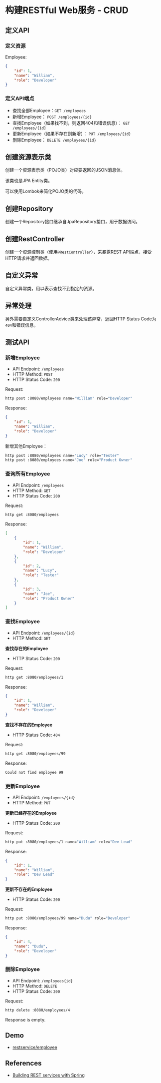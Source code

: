 # 构建RESTful Web服务 - CRUD

## 定义API

### 定义资源

Employee:
```json
{
    "id": 1,
    "name": "William",
    "role": "Developer"
}
```

### 定义API端点

- 查找全部Employee：`GET /employees`
- 新增Employee： `POST /employees/{id}`
- 查找Employee（如果找不到，则返回404和错误信息）： `GET /employees/{id}`
- 更新Employee（如果不存在则新增）： `PUT /employees/{id}`
- 删除Employee： `DELETE /employees/{id}`

## 创建资源表示类

创建一个资源表示类（POJO类）对应要返回的JSON消息体。

该类也是JPA Entity类。

可以使用Lombok来简化POJO类的代码。

## 创建Repository

创建一个Repository接口继承自JpaRepository接口，用于数据访问。


## 创建RestController

创建一个资源控制类（使用`@RestController`），来暴露REST API端点，接受HTTP请求并返回数据。


## 自定义异常

自定义异常类，用以表示查找不到指定的资源。



## 异常处理

另外需要自定义ControllerAdvice类来处理该异常，返回HTTP Status Code为`404`和错误信息。

## 测试API

### 新增Employee

- API Endpoint: `/employees`
- HTTP Method: `POST`
- HTTP Status Code: `200`

Request:
```bash
http post :8080/employees name="William" role="Developer"
```

Response:
```json
{
    "id": 1,
    "name": "William",
    "role": "Developer"
}
```

新增其他Employee：
```bash
http post :8080/employees name="Lucy" role="Tester"
http post :8080/employees name="Joe" role="Product Owner"
```

### 查询所有Employee

- API Endpoint: `/employees`
- HTTP Method: `GET`
- HTTP Status Code: `200`

Request:
```bash
http get :8080/employees
```

Response:
```json
[
    {
        "id": 1,
        "name": "William",
        "role": "Developer"
    },
    {
        "id": 2,
        "name": "Lucy",
        "role": "Tester"
    },
    {
        "id": 3,
        "name": "Joe",
        "role": "Product Owner"
    }
]
```

### 查找Employee

- API Endpoint: `/employees/{id}`
- HTTP Method: `GET`

**查找存在的Employee**

- HTTP Status Code: `200`

Request:
```bash
http get :8080/employees/1
```

Response:
```json
{
    "id": 1,
    "name": "William",
    "role": "Developer"
}
```

**查找不存在的Employee**

- HTTP Status Code: `404`

Request:
```bash
http get :8080/employees/99
```

Response:
```txt
Could not find employee 99
```


### 更新Employee

- API Endpoint: `/employees/{id}`
- HTTP Method: `PUT`

**更新已经存在的Employee**

- HTTP Status Code: `200`

Request:
```bash
http put :8080/employees/1 name="William" role="Dev Lead"
```

Response:
```json
{
    "id": 1,
    "name": "William",
    "role": "Dev Lead"
}
```

**更新不存在的Employee**

- HTTP Status Code: `200`

Request:
```bash
http put :8080/employees/99 name="Dudu" role="Developer"
```

Response:
```json
{
    "id": 4,
    "name": "Dudu",
    "role": "Developer"
}
```

### 删除Employee

- API Endpoint: `/employees{id}`
- HTTP Method: `DELETE`
- HTTP Status Code: `200`

Request:
```bash
http delete :8080/employees/4
```

Response is empty.


## Demo

- [restservice/employee](https://github.com/xdevops-caj-lab-cloudnative-tk/restservice-h2/tree/main/src/main/java/com/example/restservice/employee)

## References

- [Building REST services with Spring](https://spring.io/guides/tutorials/rest/)

